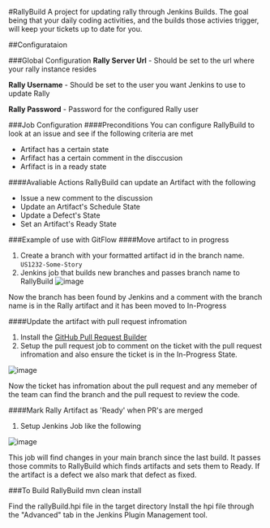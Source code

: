 #RallyBuild 
A project for updating rally through Jenkins Builds. The goal being that your daily coding activities, and the builds those activies trigger, will keep your tickets up to date for you.

##Configurataion

###Global Configuration 
**Rally Server Url** - Should be set to the url where your rally instance resides

**Rally Username** - Should be set to the user you want Jenkins to use to update Rally 

**Rally Password** - Password for the configured Rally user

###Job Configuration
####Preconditions
You can configure RallyBuild to look at an issue and see if the following criteria are met

* Artifact has a certain state
* Arfifact has a certain comment in the disccusion
* Arfifact is in a ready state

####Avaliable Actions 
RallyBuild can update an Artifact with the following 

* Issue a new comment to the discussion 
* Update an Artifact's Schedule State 
* Update a Defect's State 
* Set an Artifact's Ready State


###Example of use with GitFlow
####Move artifact to in progress 
1. Create a branch with your formatted artifact id in the branch name. `US1232-Some-Story`
2. Jenkins job that builds new branches and passes branch name to RallyBuild
![image](https://raw.github.com/joshughes/rallyBuild/gh-pages/images/NewBranchBuildJob.png)

Now the branch has been found by Jenkins and a comment with the branch name is in the Rally artifact and it has been moved to In-Progress

####Update the artifact with pull request infromation 
1. Install the [GitHub Pull Request Builder](https://github.com/jenkinsci/ghprb-plugin)
2. Setup the pull request job to comment on the ticket with the pull request infromation and also ensure the ticket is in the In-Progress State. 

![image](https://raw.github.com/joshughes/rallyBuild/gh-pages/images/PullRequestJob.png)

Now the ticket has infromation about the pull request and any memeber of the team can find the branch and the pull request to review the code. 

####Mark Rally Artifact as 'Ready' when PR's are merged
1. Setup Jenkins Job like the following 

![image](https://raw.github.com/joshughes/rallyBuild/gh-pages/images/MergeDetectJob.png)

This job will find changes in your main branch since the last build. It passes those commits to RallyBuild which finds artifacts and sets them to Ready. If the artifact is a defect we also mark that defect as fixed. 


###To Build RallyBuild
	mvn clean install

Find the rallyBuild.hpi file in the target directory 
Install the hpi file through the "Advanced" tab in the Jenkins Plugin
Management tool. 


